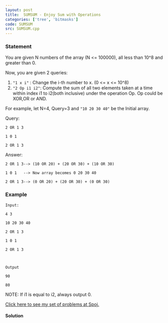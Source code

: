 ```yaml
---
layout: post
title:  SUMSUM - Enjoy Sum with Operations
categories: ['tree', 'bitmasks']
code: SUMSUM
src: SUMSUM.cpp
---
```


### **Statement**

You are given N numbers of the array (N <= 100000), all less than 10^8 and
greater than 0.

Now, you are given 2 queries:

  1. `"1 x i"` : Change the i-th number to x. (0 <= x <= 10^8)
  2. `"2 Op i1 i2"`: Compute the sum of all two elements taken at a time within index i1 to i2(both inclusive) under the operation Op. Op could be XOR,OR or AND.

For example, let N=4, Query=3 and `"10 20 30 40"` be the Initial array.

Query:

    
    
    2 OR 1 3
    1 0 1
    2 OR 1 3
    

Answer:

    
    
    2 OR 1 3--> (10 OR 20) + (20 OR 30) + (10 OR 30)
    1 0 1   --> Now array becomes 0 20 30 40
    2 OR 1 3--> (0 OR 20) + (20 OR 30) + (0 OR 30)

### Example

    
    
    Input:
    4 3
    10 20 30 40
    2 OR 1 3
    1 0 1
    2 OR 1 3
    
    Output
    90
    80

NOTE: If i1 is equal to i2, always output 0.

[Click here to see my set of problems at Spoj.](../../problems/INTRO/)



#### **Solution**



